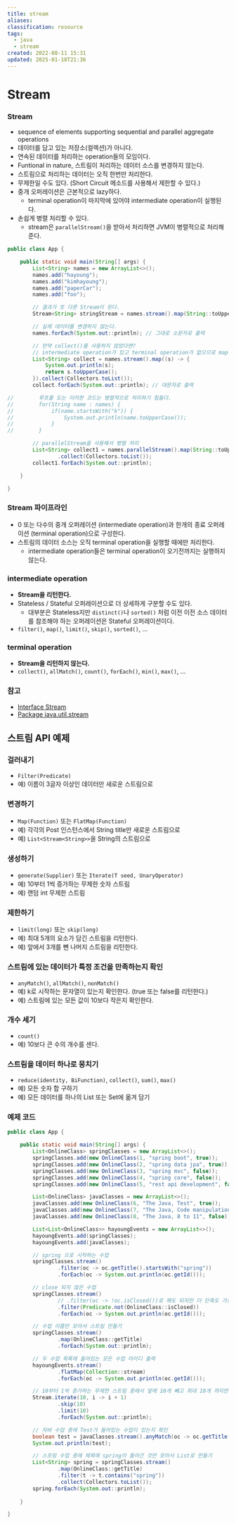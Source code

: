 ```yaml
---
title: stream
aliases: 
classification: resource
tags:
  - java
  - stream
created: 2022-08-11 15:31
updated: 2025-01-18T21:36
---
```


# Stream

### Stream

- sequence of elements supporting sequential and parallel aggregate operations
- 데이터를 담고 있는 저장소(컬렉션)가 아니다.
- 연속된 데이터를 처리하는 operation들의 모임이다.
- Funtional in nature, 스트림이 처리하는 데이터 소스를 변경하지 않는다.
- 스트림으로 처리하는 데이터는 오직 한번만 처리한다.
- 무제한일 수도 있다. (Short Circuit 메소드를 사용해서 제한할 수 있다.)
- 중개 오퍼레이션은 근본적으로 lazy하다.
    * terminal operation이 마지막에 있어야 intermediate operation이 실행된다.
- 손쉽게 병렬 처리할 수 있다.
    * stream은 `parallelStream()`을 받아서 처리하면 JVM이 병렬적으로 처리해준다.

```java
public class App {

    public static void main(String[] args) {
        List<String> names = new ArrayList<>();
        names.add("hayoung");
        names.add("kimhayoung");
        names.add("paperCar");
        names.add("foo");

        // 결과가 또 다른 Stream이 된다.
        Stream<String> stringStream = names.stream().map(String::toUpperCase);

        // 실제 데이터를 변경하지 않는다.
        names.forEach(System.out::println); // 그대로 소문자로 출력

        // 만약 collect()를 사용하지 않았다면?
        // intermediate operation가 있고 terminal operation가 없으므로 map()안의 println이 실행되지 않는다.
        List<String> collect = names.stream().map((s) -> {
            System.out.println(s);
            return s.toUpperCase();
        }).collect(Collectors.toList());
        collect.forEach(System.out::println); // 대문자로 출력

//        루프를 도는 이러한 코드는 병렬적으로 처리하기 힘들다.
//        for(String name : names) {
//            if(name.startsWith("k")) {
//                System.out.println(name.toUpperCase());
//            }
//        }

        // parallelStream을 사용해서 병렬 처리
        List<String> collect1 = names.parallelStream().map(String::toUpperCase)
                .collect(Collectors.toList());
        collect1.forEach(System.out::println);

    }

}
```

### Stream 파이프라인

- 0 또는 다수의 중개 오퍼레이션 (intermediate operation)과 한개의 종료 오퍼레이션 (terminal operation)으로 구성한다.
- 스트림의 데이터 소스는 오직 terminal operation을 실행할 때에만 처리한다.
    * intermediate operation들은 terminal operation이 오기전까지는 실행하지 않는다.

### intermediate operation

- **Stream을 리턴한다.**
- Stateless / Stateful 오퍼레이션으로 더 상세하게 구분할 수도 있다.
    * 대부분은 Stateless지만 `distinct()`나 `sorted()` 처럼 이전 이전 소스 데이터를 참조해야 하는 오퍼레이션은 Stateful 오퍼레이션이다.
- `filter()`, `map()`, `limit()`, `skip()`, `sorted()`, ...

### terminal operation

- **Stream을 리턴하지 않는다.**
- `collect()`, `allMatch()`, `count()`, `forEach()`, `min()`, `max()`, ...

### 참고

- [Interface Stream](https://docs.oracle.com/javase/8/docs/api/java/util/stream/Stream.html)
- [Package java.util.stream](https://docs.oracle.com/javase/8/docs/api/java/util/stream/package-summary.html)

## 스트림 API 예제

### 걸러내기

- `Filter(Predicate)`
- 예) 이름이 3글자 이상인 데이터만 새로운 스트림으로

### 변경하기

- `Map(Function)` 또는 `FlatMap(Function)`
- 예) 각각의 Post 인스턴스에서 String title만 새로운 스트림으로
- 예) `List<Stream<String>>`을 String의 스트림으로

### 생성하기

- `generate(Supplier)` 또는 `Iterate(T seed, UnaryOperator)`
- 예) 10부터 1씩 증가하는 무제한 숫자 스트림
- 예) 랜덤 int 무제한 스트림

### 제한하기

- `limit(long)` 또는 `skip(long)`
- 예) 최대 5개의 요소가 담긴 스트림을 리턴한다.
- 예) 앞에서 3개를 뺀 나머지 스트림을 리턴한다.

### 스트림에 있는 데이터가 특정 조건을 만족하는지 확인

- `anyMatch()`, `allMatch()`, `nonMatch()`
- 예) k로 시작하는 문자열이 있는지 확인한다. (true 또는 false를 리턴한다.)
- 예) 스트림에 있는 모든 값이 10보다 작은지 확인한다.

### 개수 세기

- `count()`
- 예) 10보다 큰 수의 개수를 센다.

### 스트림을 데이터 하나로 뭉치기

- `reduce(identity, BiFunction)`, `collect()`, `sum()`, `max()`
- 예) 모든 숫자 합 구하기
- 예) 모든 데이터를 하나의 List 또는 Set에 옮겨 담기

### 예제 코드

```java
public class App {

    public static void main(String[] args) {
        List<OnlineClass> springClasses = new ArrayList<>();
        springClasses.add(new OnlineClass(1, "spring boot", true));
        springClasses.add(new OnlineClass(2, "spring data jpa", true));
        springClasses.add(new OnlineClass(3, "spring mvc", false));
        springClasses.add(new OnlineClass(4, "spring core", false));
        springClasses.add(new OnlineClass(5, "rest api development", false));

        List<OnlineClass> javaClasses = new ArrayList<>();
        javaClasses.add(new OnlineClass(6, "The Java, Test", true));
        javaClasses.add(new OnlineClass(7, "The Java, Code manipulation", true));
        javaClasses.add(new OnlineClass(8, "The Java, 8 to 11", false));

        List<List<OnlineClass>> hayoungEvents = new ArrayList<>();
        hayoungEvents.add(springClasses);
        hayoungEvents.add(javaClasses);

        // spring 으로 시작하는 수업
        springClasses.stream()
                .filter(oc -> oc.getTitle().startsWith("spring"))
                .forEach(oc -> System.out.println(oc.getId()));

        // close 되지 않은 수업
        springClasses.stream()
                // .filter(oc -> !oc.isClosed())로 해도 되지만 더 단축도 가능
                .filter(Predicate.not(OnlineClass::isClosed))
                .forEach(oc -> System.out.println(oc.getId()));

        // 수업 이름만 모아서 스트림 만들기
        springClasses.stream()
                .map(OnlineClass::getTitle)
                .forEach(System.out::println);

        // 두 수업 목록에 들어있는 모든 수업 아이디 출력
        hayoungEvents.stream()
                .flatMap(Collection::stream)
                .forEach(oc -> System.out.println(oc.getId()));

        // 10부터 1씩 증가하는 무제한 스트림 중에서 앞에 10개 빼고 최대 10개 까지만
        Stream.iterate(10, i -> i + 1)
                .skip(10)
                .limit(10)
                .forEach(System.out::println);

        // 자바 수업 중에 Test가 들어있는 수업이 있는지 확인
        boolean test = javaClasses.stream().anyMatch(oc -> oc.getTitle().contains("Test"));
        System.out.println(test);

        // 스프링 수업 중에 제목에 spring이 들어간 것만 모아서 List로 만들기
        List<String> spring = springClasses.stream()
                .map(OnlineClass::getTitle)
                .filter(t -> t.contains("spring"))
                .collect(Collectors.toList());
        spring.forEach(System.out::println);
        
    }

}
```
